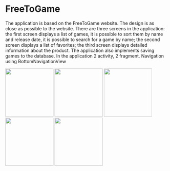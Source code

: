 # FreeToGame
The application is based on the FreeToGame website. The design is as close as possible to the website. There are three screens in the application: the first screen displays a list of games, it is possible to sort them by name and release date, it is possible to search for a game by name; the second screen displays a list of favorites; the third screen displays detailed information about the product. The application also implements saving games to the database. In the application 2 activity, 2 fragment. Navigation using BottomNavigationView

<img src="https://user-images.githubusercontent.com/86536988/178278730-af6b9e61-12ff-46a9-8ad8-b579e13fa057.png" width="150">  <img src="https://user-images.githubusercontent.com/86536988/178278742-2252972e-8def-4a5f-a771-6fe1e792ef1a.png" width="150">   <img src="https://user-images.githubusercontent.com/86536988/178278756-45989b89-017a-4468-a273-b2052c64a9a7.png" width="150">    <img src="https://user-images.githubusercontent.com/86536988/178278847-71867b8b-5cb2-4c5c-a9d0-de162a34aa7c.png" width="150">    <img src="https://user-images.githubusercontent.com/86536988/178350692-72421027-fec5-4dfb-afe5-e1b1a70c09aa.png" width="150">
